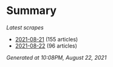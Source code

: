 # Summary
*Latest scrapes*
* [2021-08-21](https://github.com/nuuuwan/news_lk/blob/data/news_lk.2021-08-21.json) (155 articles)
* [2021-08-22](https://github.com/nuuuwan/news_lk/blob/data/news_lk.2021-08-22.json) (96 articles)

*Generated at 10:08PM, August 22, 2021*